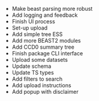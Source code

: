- Make beast parsing more robust
- Add logging and feedback
- Finish UI process
- Set-up upload
- Add simple tree ESS
- Add more BEAST2 modules
- Add CCD0 summary tree
- Finish package CLI interface
- Upload some datasets
- Update schema
- Update TS types
- Add filters to search
- Add upload instructions
- Add popup with disclaimer
